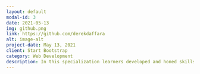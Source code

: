 ```yaml
---
layout: default
modal-id: 3
date: 2021-05-13
img: github.png
link: https://github.com/derekdaffara
alt: image-alt
project-date: May 13, 2021
client: Start Bootstrap
category: Web Development
description: In this specialization learners developed and honed skills for practical data science and machine learning problems. The specialization included learning Python, as well as performing data analysis, and creating data visualizations using Python. Learners also completed a Capstone project to apply and demonstrate their newly acquired knowledge and skills.
---
```

